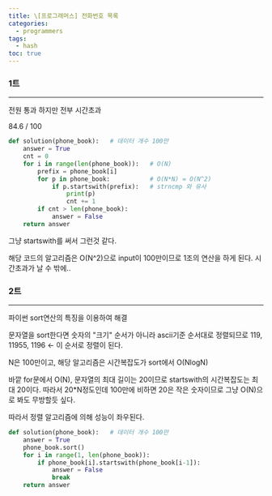 ```yaml
---
title: \[프로그래머스] 전화번호 목록
categories: 
  - programmers
tags: 
  - hash
toc: true
---
```


### 1트

---

전원 통과 하지만 전부 시간초과

84.6 / 100 

```python
def solution(phone_book):   # 데이터 개수 100만
    answer = True
    cnt = 0
    for i in range(len(phone_book)):   # O(N)
        prefix = phone_book[i]
        for p in phone_book:           # O(N*N) = O(N^2) 
            if p.startswith(prefix):   # strncmp 와 유사
                print(p)
                cnt += 1
        if cnt > len(phone_book):
            answer = False
    return answer
```

그냥 startswith를 써서 그런것 같다.

해당 코드의 알고리즘은 O(N^2)으로 input이 100만이므로 1조의 연산을 하게 된다. 시간초과가 날 수 밖에..

### 2트

---

파이썬 sort연산의 특징을 이용하여 해결

문자열을 sort한다면 숫자의 "크기" 순서가 아니라 ascii기준 순서대로 정렬되므로
119, 11955, 1196  ← 이 순서로 정렬이 된다.

N은 100만이고, 해당 알고리즘은 시간복잡도가 sort에서 O(NlogN)

바깥 for문에서 O(N), 문자열의 최대 길이는 20이므로 startswith의 시간복잡도는 최대 20이다. 따라서 20*N정도인데 100만에 비하면 20은 작은 숫자이므로 그냥 O(N)으로 봐도 무방할듯 싶다.

따라서 정렬 알고리즘에 의해 성능이 좌우된다.

```python
def solution(phone_book):   # 데이터 개수 100만
    answer = True
    phone_book.sort()
    for i in range(1, len(phone_book)):
        if phone_book[i].startswith(phone_book[i-1]):
            answer = False
            break
    return answer
```